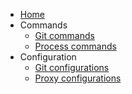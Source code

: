 * [Home](/home)
* Commands
    * [Git commands](/commands/git.md)
    * [Process commands](/commands/process.md)
* Configuration
    * [Git configurations](/configuration/git.md)
    * [Proxy configurations](/configuration/proxy.md)
